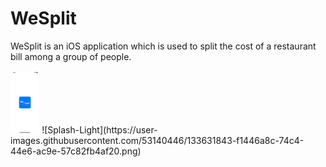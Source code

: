 
# WeSplit

<p class="font-size: 12"> WeSplit is an iOS application which is used to split the cost of a restaurant bill among a group of people. </p>

<img src="Resources/Splash-Light.png" height=100>
![Splash-Light](https://user-images.githubusercontent.com/53140446/133631843-f1446a8c-74c4-44e6-ac9e-57c82fb4af20.png)
